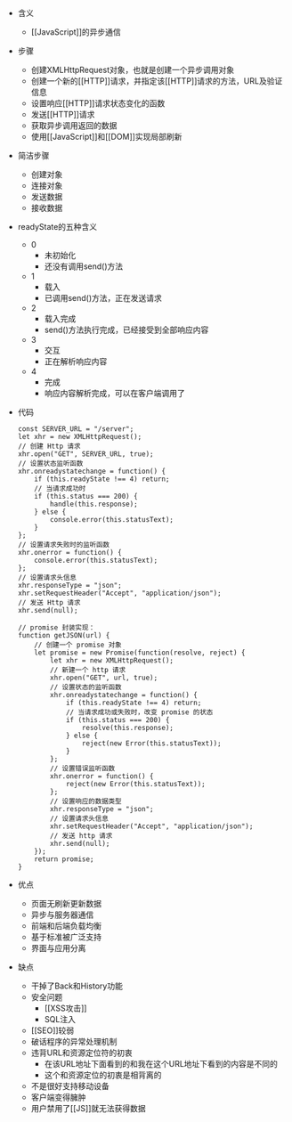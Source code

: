 - 含义
	- [[JavaScript]]的异步通信
- 步骤
	- 创建XMLHttpRequest对象，也就是创建一个异步调用对象
	- 创建一个新的[[HTTP]]请求，并指定该[[HTTP]]请求的方法，URL及验证信息
	- 设置响应[[HTTP]]请求状态变化的函数
	- 发送[[HTTP]]请求
	- 获取异步调用返回的数据
	- 使用[[JavaScript]]和[[DOM]]实现局部刷新
- 简洁步骤
	- 创建对象
	- 连接对象
	- 发送数据
	- 接收数据
- readyState的五种含义
	- 0
		- 未初始化
		- 还没有调用send()方法
	- 1
		- 载入
		- 已调用send()方法，正在发送请求
	- 2
		- 载入完成
		- send()方法执行完成，已经接受到全部响应内容
	- 3
		- 交互
		- 正在解析响应内容
	- 4
		- 完成
		- 响应内容解析完成，可以在客户端调用了
- 代码
	```JS
	const SERVER_URL = "/server";
	let xhr = new XMLHttpRequest();
	// 创建 Http 请求
	xhr.open("GET", SERVER_URL, true);
	// 设置状态监听函数
	xhr.onreadystatechange = function() {
		if (this.readyState !== 4) return;
		// 当请求成功时
		if (this.status === 200) {
			handle(this.response);
		} else {
			console.error(this.statusText);
		}
	};
	// 设置请求失败时的监听函数
	xhr.onerror = function() {
		console.error(this.statusText);
	};
	// 设置请求头信息
	xhr.responseType = "json";
	xhr.setRequestHeader("Accept", "application/json");
	// 发送 Http 请求
	xhr.send(null);
	```
	
	```JS
	// promise 封装实现：
	function getJSON(url) {
		// 创建一个 promise 对象
		let promise = new Promise(function(resolve, reject) {
			let xhr = new XMLHttpRequest();
			// 新建一个 http 请求
			xhr.open("GET", url, true);
			// 设置状态的监听函数
			xhr.onreadystatechange = function() {
				if (this.readyState !== 4) return;
				// 当请求成功或失败时，改变 promise 的状态
				if (this.status === 200) {
					resolve(this.response);
				} else {
					reject(new Error(this.statusText));
				}
			};
			// 设置错误监听函数
			xhr.onerror = function() {
				reject(new Error(this.statusText));
			};
			// 设置响应的数据类型
			xhr.responseType = "json";
			// 设置请求头信息
			xhr.setRequestHeader("Accept", "application/json");
			// 发送 http 请求
			xhr.send(null);
		});
		return promise;
	}
	```
- 优点
	- 页面无刷新更新数据
	- 异步与服务器通信
	- 前端和后端负载均衡
	- 基于标准被广泛支持
	- 界面与应用分离
- 缺点
	- 干掉了Back和History功能
	- 安全问题
		- [[XSS攻击]]
		- SQL注入
	- [[SEO]]较弱
	- 破话程序的异常处理机制
	- 违背URL和资源定位符的初衷
		- 在该URL地址下面看到的和我在这个URL地址下看到的内容是不同的
		- 这个和资源定位的初衷是相背离的
	- 不是很好支持移动设备
	- 客户端变得臃肿
	- 用户禁用了[[JS]]就无法获得数据